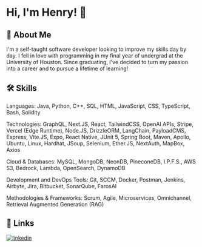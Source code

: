 # Hi, I'm Henry! 👋


## 🚀 About Me
I'm a self-taught software developer looking to improve my skills day by day. I fell in love with programming in my final year of undergrad at the University of Houston. Since graduating, I've decided to turn my passion into a career and to pursue a lifetime of learning!


## 🛠 Skills
Languages: Java, Python, C++, SQL, HTML, JavaScript, CSS, TypeScript, Bash, Solidity

Technologies: GraphQL, Next.JS, React, TailwindCSS, OpenAI APIs, Stripe, Vercel (Edge Runtime), Node.JS, DrizzleORM, LangChain, PayloadCMS, Express, Vite.JS, Expo, React Native, JUnit 5, Spring Boot, Maven, Apollo, Ubuntu, Linux, Hardhat, JSoup, Selenium, Ether.JS, NextAuth, MapBox, Axios

Cloud & Databases: MySQL, MongoDB, NeonDB, PineconeDB, I.P.F.S., AWS S3, Bedrock, Lambda, OpenSearch, DynamoDB

Development and DevOps Tools: Git, SCCM, Docker, Postman, Jenkins, Airbyte, Jira, Bitbucket, SonarQube, FarosAI

Methodologies & Frameworks: Scrum, Agile, Microservices, Omnichannel, Retrieval Augmented Generation (RAG)


## 🔗 Links
[![linkedin](https://img.shields.io/badge/linkedin-0A66C2?style=for-the-badge&logo=linkedin&logoColor=white)](https://www.linkedin.com/in/henry-nguyen682/)

